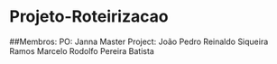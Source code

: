 # Projeto-Roteirizacao

##Membros:
  PO: Janna
  Master Project: João Pedro
  Reinaldo Siqueira Ramos
  Marcelo Rodolfo Pereira Batista
  
